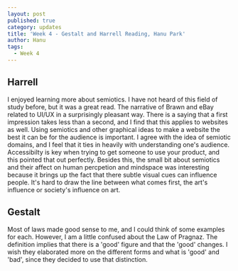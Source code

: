 ```yaml
---
layout: post
published: true
category: updates
title: 'Week 4 - Gestalt and Harrell Reading, Hanu Park'
author: Hanu
tags:
  - Week 4
---
```

## Harrell
I enjoyed learning more about semiotics. I have not heard of this field of study before, but it was a great read. The narrative of Brawn and eBay related to UI/UX in a surprisingly pleasant way. There is a saying that a first impression takes less than a second, and I find that this applies to websites as well. Using semiotics and other graphical ideas to make a website the best it can be for the audience is important. I agree with the idea of semiotic domains, and I feel that it ties in heavily with understanding one's audience. Accessibilty is key when trying to get someone to use your product, and this pointed that out perfectly. Besides this, the small bit about semiotics and their affect on human percpetion and mindspace was interesting because it brings up the fact that there subtle visual cues can influence people. It's hard to draw the line between what comes first, the art's influence or society's influence on art.

## Gestalt
Most of laws made good sense to me, and I could think of some examples for each. However, I am a little confused about the Law of Pragnaz. The definition implies that there is a 'good' figure and that the 'good' changes. I wish they elaborated more on the different forms and what is 'good' and 'bad', since they decided to use that distinction. 
